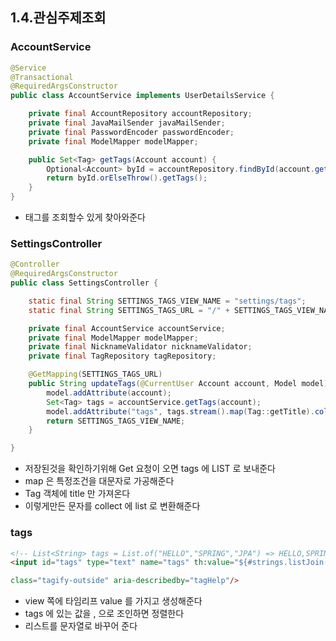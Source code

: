 ## 1.4.관심주제조회

### AccountService
```java
@Service
@Transactional
@RequiredArgsConstructor
public class AccountService implements UserDetailsService {

    private final AccountRepository accountRepository;
    private final JavaMailSender javaMailSender;
    private final PasswordEncoder passwordEncoder;
    private final ModelMapper modelMapper;

    public Set<Tag> getTags(Account account) {
        Optional<Account> byId = accountRepository.findById(account.getId());
        return byId.orElseThrow().getTags();
    }
}

```

* 태그를 조회할수 있게 찾아와준다

### SettingsController
```java
@Controller
@RequiredArgsConstructor
public class SettingsController {

    static final String SETTINGS_TAGS_VIEW_NAME = "settings/tags";
    static final String SETTINGS_TAGS_URL = "/" + SETTINGS_TAGS_VIEW_NAME;

    private final AccountService accountService;
    private final ModelMapper modelMapper;
    private final NicknameValidator nicknameValidator;
    private final TagRepository tagRepository;

    @GetMapping(SETTINGS_TAGS_URL)
    public String updateTags(@CurrentUser Account account, Model model) {
        model.addAttribute(account);
        Set<Tag> tags = accountService.getTags(account);
        model.addAttribute("tags", tags.stream().map(Tag::getTitle).collect(Collectors.toList()));
        return SETTINGS_TAGS_VIEW_NAME;
    }

}

```

* 저장된것을 확인하기위해 Get 요청이 오면 tags 에 LIST 로 보내준다 
* map 은 특정조건을 대문자로 가공해준다
* Tag 객체에 title 만 가져온다
* 이렇게만든 문자를 collect 에 list 로 변환해준다

### tags
```html
<!-- List<String> tags = List.of("HELLO","SPRING","JPA") => HELLO,SPRING,JPA  -->
<input id="tags" type="text" name="tags" th:value="${#strings.listJoin(tags, ',')}"

class="tagify-outside" aria-describedby="tagHelp"/>
```

* view 쪽에 타임리프 value 를 가지고 생성해준다
* tags 에 있는 값을 , 으로 조인하면 정렬한다
* 리스트를 문자열로 바꾸어 준다
